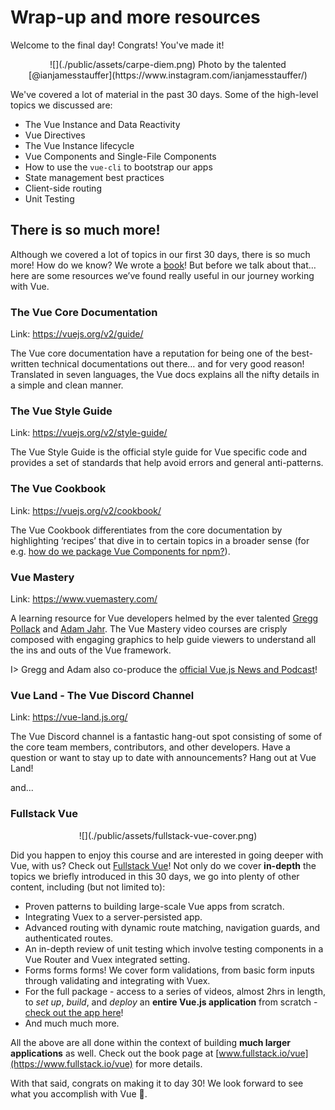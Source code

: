 # Wrap-up and more resources

Welcome to the final day! Congrats! You've made it!

<p align="center"> 
![](./public/assets/carpe-diem.png)
Photo by the talented [@ianjamesstauffer](https://www.instagram.com/ianjamesstauffer/)
</p>

We've covered a lot of material in the past 30 days. Some of the high-level topics we discussed are:

-   The Vue Instance and Data Reactivity
-   Vue Directives
-   The Vue Instance lifecycle
-   Vue Components and Single-File Components
-   How to use the `vue-cli` to bootstrap our apps
-   State management best practices
-   Client-side routing
-   Unit Testing

## There is so much more!

Although we covered a lot of topics in our first 30 days, there is so much more! How do we know? We wrote a [book](https://www.fullstack.io/vue/)! But before we talk about that… here are some resources we’ve found really useful in our journey working with Vue.

### The Vue Core Documentation

Link: <https://vuejs.org/v2/guide/>

The Vue core documentation have a reputation for being one of the best-written technical documentations out there… and for very good reason! Translated in seven languages, the Vue docs explains all the nifty details in a simple and clean manner.

### The Vue Style Guide

Link: <https://vuejs.org/v2/style-guide/>

The Vue Style Guide is the official style guide for Vue specific code and provides a set of standards that help avoid errors and general anti-patterns.

### The Vue Cookbook

Link: <https://vuejs.org/v2/cookbook/>

The Vue Cookbook differentiates from the core documentation by highlighting ‘recipes’ that dive in to certain topics in a broader sense (for e.g. [how do we package Vue Components for npm?](https://vuejs.org/v2/cookbook/packaging-sfc-for-npm.html)).

### Vue Mastery

Link: <https://www.vuemastery.com/>

A learning resource for Vue developers helmed by the ever talented [Gregg Pollack](https://twitter.com/greggpollack) and [Adam Jahr](https://twitter.com/AdamJahr). The Vue Mastery video courses are crisply composed with engaging graphics to help guide viewers to understand all the ins and outs of the Vue framework.

I> Gregg and Adam also co-produce the [official Vue.js News and Podcast](https://news.vuejs.org/)!

### Vue Land - The Vue Discord Channel

Link: <https://vue-land.js.org/>

The Vue Discord channel is a fantastic hang-out spot consisting of some of the core team members, contributors, and other developers. Have a question or want to stay up to date with announcements? Hang out at Vue Land!

and...

### Fullstack Vue

<p align="center"> 
![](./public/assets/fullstack-vue-cover.png)
</p>

Did you happen to enjoy this course and are interested in going deeper with Vue, with us? Check out [Fullstack Vue](https://www.fullstack.io/vue)! Not only do we cover **in-depth** the topics we briefly introduced in this 30 days, we go into plenty of other content, including (but not limited to):

-   Proven patterns to building large-scale Vue apps from scratch.
-   Integrating Vuex to a server-persisted app.
-   Advanced routing with dynamic route matching, navigation guards, and authenticated routes.
-   An in-depth review of unit testing which involve testing components in a Vue Router and Vuex integrated setting.
-   Forms forms forms! We cover form validations, from basic form inputs through validating and integrating with Vuex.
-   For the full package - access to a series of videos, almost 2hrs in length, to _set up_, _build_, and _deploy_ an **entire Vue.js application** from scratch - [check out the app here](http://simplecoincap.com/)!
-   And much much more.

All the above are all done within the context of building **much larger applications** as well. Check out the book page at [www.fullstack.io/vue](https://www.fullstack.io/vue) for more details.

With that said, congrats on making it to day 30! We look forward to see what you accomplish with Vue 🎉.
